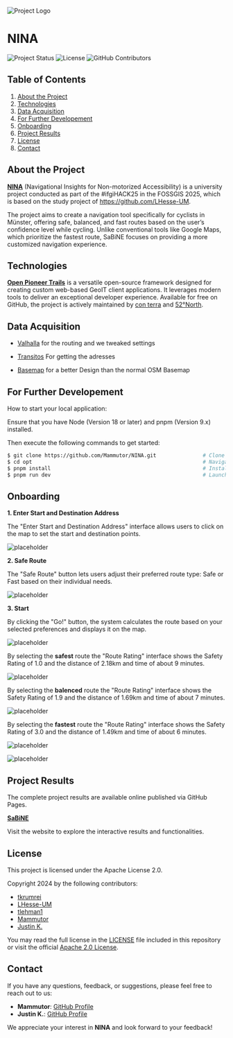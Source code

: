![Project Logo](documenting/githubicon_SaBiNE.png)

# NINA

![Project Status](https://img.shields.io/badge/Status-Completed-blue)
![License](https://img.shields.io/badge/License-Apache%202.0-blue)
![GitHub Contributors](https://img.shields.io/github/contributors/LHesse-UM/SaBiNE)

## Table of Contents

1. [About the Project](#about-the-project)
2. [Technologies](#technologies)
3. [Data Acquisition](#data-acquisition)
4. [For Further Developement](#for-further-developement)
5. [Onboarding](#onboarding)
6. [Project Results](#project-results)
7. [License](#license)
8. [Contact](#contact)

## About the Project

**[NINA](https://lhesse-um.github.io/SaBiNE/)** (Navigational Insights for Non-motorized Accessibility) is a university project conducted as part of the #ifgiHACK25 in the FOSSGIS 2025, which is based on the study project of https://github.com/LHesse-UM.

The project aims to create a navigation tool specifically for cyclists in Münster, offering safe, balanced, and fast routes based on the user’s confidence level while cycling. Unlike conventional tools like Google Maps, which prioritize the fastest route, SaBiNE focuses on providing a more customized navigation experience.

## Technologies

[**Open Pioneer Trails**](https://github.com/open-pioneer) is a versatile open-source framework designed for creating custom web-based GeoIT client applications. It leverages modern tools to deliver an exceptional developer experience. Available for free on GitHub, the project is actively maintained by [con terra](https://www.conterra.de) and [52°North](https://52north.org).

## Data Acquisition

- [Valhalla](https://.) for the routing and we tweaked settings

- [Transitos](https://.) For getting the adresses

- [Basemap](https://.) for a better Design than the normal OSM Basemap

## For Further Developement

How to start your local application:

Ensure that you have Node (Version 18 or later) and pnpm (Version 9.x) installed.

Then execute the following commands to get started:

```bash
$ git clone https://github.com/Mammutor/NINA.git               # Clone the repository
$ cd opt                                                       # Navigate to opt-Folder
$ pnpm install                                                 # Install dependencies
$ pnpm run dev                                                 # Launch development server
```

## Onboarding

**1. Enter Start and Destination Address**

The "Enter Start and Destination Address" interface allows users to click on the map to set the start and destination points.

![placeholder](documenting/EnterStartAndDestinationAddress.png)

**2. Safe Route**

The "Safe Route" button lets users adjust their preferred route type: Safe or Fast based on their individual needs.

![placeholder](documenting/RoutePreferences.png)

**3. Start**

By clicking the "Go!" button, the system calculates the route based on your selected preferences and displays it on the map.

![placeholder](documenting/Start.png)

By selecting the **safest** route the "Route Rating" interface shows the Safety Rating of 1.0 and the distance of 2.18km and time of about 9 minutes.

![placeholder](documenting/Safest.png)

By selecting the **balenced** route the "Route Rating" interface shows the Safety Rating of 1.9 and the distance of 1.69km and time of about 7 minutes.

![placeholder](documenting/Balanced.png)

By selecting the **fastest** route the "Route Rating" interface shows the Safety Rating of 3.0 and the distance of 1.49km and time of about 6 minutes.

![placeholder](documenting/Fastest.png)

![placeholder](documenting/ShowStreetSafetyCategory.png)

## Project Results

The complete project results are available online published via GitHub Pages.

[ **SaBiNE**](https://LHesse-UM.github.io/SaBiNE/)

Visit the website to explore the interactive results and functionalities.

## License

This project is licensed under the Apache License 2.0. 

Copyright 2024 by the following contributors:

- [tkrumrei](https://github.com/tkrumrei)
- [LHesse-UM](https://github.com/LHesse-UM)
- [tlehman1](https://github.com/tlehman1)
- [Mammutor](https://github.com/Mammutor)
- [Justin K.](https://github.com/jkrumboe)

You may read the full license in the [LICENSE](LICENSE) file included in this repository or visit the official [Apache 2.0 License](http://www.apache.org/licenses/LICENSE-2.0).

## Contact

If you have any questions, feedback, or suggestions, please feel free to reach out to us:

- **Mammutor**: [GitHub Profile](https://github.com/Mammutor)
- **Justin K.**: [GitHub Profile](https://github.com/jkrumboe)

We appreciate your interest in **NINA** and look forward to your feedback!

